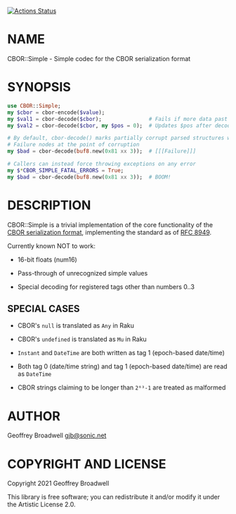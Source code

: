 [![Actions Status](https://github.com/japhb/CBOR-Simple/workflows/test/badge.svg)](https://github.com/japhb/CBOR-Simple/actions)

NAME
====

CBOR::Simple - Simple codec for the CBOR serialization format

SYNOPSIS
========

```raku
use CBOR::Simple;
my $cbor = cbor-encode($value);
my $val1 = cbor-decode($cbor);               # Fails if more data past first decoded value
my $val2 = cbor-decode($cbor, my $pos = 0);  # Updates $pos after decoding first value

# By default, cbor-decode() marks partially corrupt parsed structures with
# Failure nodes at the point of corruption
my $bad = cbor-decode(buf8.new(0x81 xx 3));  # [[[Failure]]]

# Callers can instead force throwing exceptions on any error
my $*CBOR_SIMPLE_FATAL_ERRORS = True;
my $bad = cbor-decode(buf8.new(0x81 xx 3));  # BOOM!
```

DESCRIPTION
===========

CBOR::Simple is a trivial implementation of the core functionality of the [CBOR serialization format](https://cbor.io/), implementing the standard as of [RFC 8949](https://tools.ietf.org/html/rfc8949).

Currently known NOT to work:

  * 16-bit floats (num16)

  * Pass-through of unrecognized simple values

  * Special decoding for registered tags other than numbers 0..3

SPECIAL CASES
-------------

  * CBOR's `null` is translated as `Any` in Raku

  * CBOR's `undefined` is translated as `Mu` in Raku

  * `Instant` and `DateTime` are both written as tag 1 (epoch-based date/time)

  * Both tag 0 (date/time string) and tag 1 (epoch-based date/time) are read as `DateTime`

  * CBOR strings claiming to be longer than `2⁶‭³‭-1` are treated as malformed

AUTHOR
======

Geoffrey Broadwell <gjb@sonic.net>

COPYRIGHT AND LICENSE
=====================

Copyright 2021 Geoffrey Broadwell

This library is free software; you can redistribute it and/or modify it under the Artistic License 2.0.

